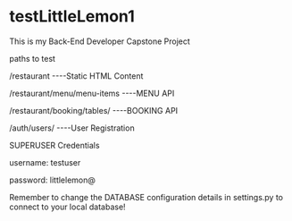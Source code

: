 # testLittleLemon1

This is my Back-End Developer Capstone Project

paths to test

/restaurant                ----Static HTML Content

/restaurant/menu/menu-items         ----MENU API

/restaurant/booking/tables/        ----BOOKING API

/auth/users/          ----User Registration


SUPERUSER Credentials

username: testuser

password: littlelemon@

Remember to change the DATABASE configuration details in settings.py to connect to your local database!
